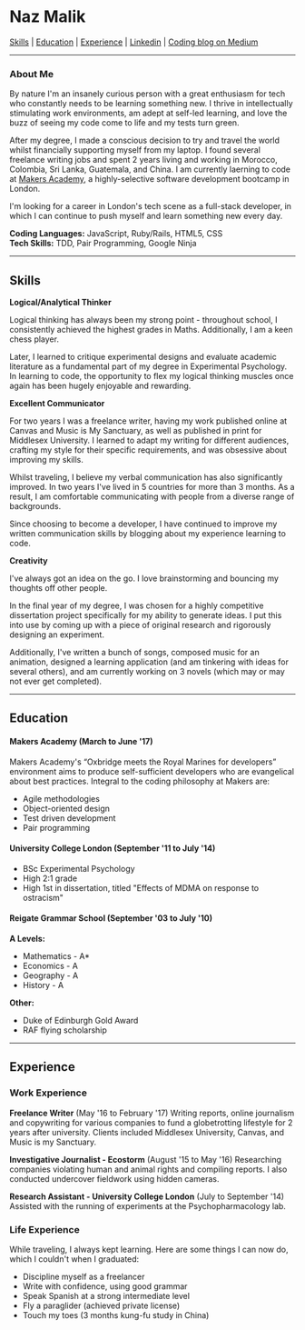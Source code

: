 # Naz Malik

[Skills](#skills) | [Education](#education) | [Experience](#experience) | [Linkedin](https://www.linkedin.com/in/naz-malik-72401199/) | [Coding blog on Medium](http://www.medium.com/@nazwhale)
***

### About Me

By nature I'm an insanely curious person with a great enthusiasm for tech who constantly needs to be learning something new. I thrive in intellectually stimulating work environments, am adept at self-led learning, and love the buzz of seeing my code come to life and my tests turn green.

After my degree, I made a conscious decision to try and travel the world whilst financially supporting myself from my laptop. I found several freelance writing jobs and spent 2 years living and working in Morocco, Colombia, Sri Lanka, Guatemala, and China. I am currently laerning to code at [Makers Academy](http://www.makersacademy.com/), a highly-selective software development bootcamp in London.

I'm looking for a career in London's tech scene as a full-stack developer, in which I can continue to push myself and learn something new every day. 

**Coding Languages:** JavaScript, Ruby/Rails, HTML5, CSS  
**Tech Skills:** TDD, Pair Programming, Google Ninja

***

## <a name="skills">Skills</a>

**Logical/Analytical Thinker**

Logical thinking has always been my strong point - throughout school, I consistently achieved the highest grades in Maths. Additionally, I am a keen chess player.

Later, I learned to critique experimental designs and evaluate academic literature as a fundamental part of my degree in Experimental Psychology. In learning to code, the opportunity to flex my logical thinking muscles once again has been hugely enjoyable and rewarding.

**Excellent Communicator**

For two years I was a freelance writer, having my work published online at Canvas and Music is My Sanctuary, as well as published in print for Middlesex University. I learned to adapt my writing for different audiences, crafting my style for their specific requirements, and was obsessive about improving my skills.

Whilst traveling, I believe my verbal communication has also significantly improved. In two years I've lived in 5 countries for more than 3 months. As a result, I am comfortable communicating with people from a diverse range of backgrounds.

Since choosing to become a developer, I have continued to improve my written communication skills by blogging about my experience learning to code.

**Creativity**

I've always got an idea on the go. I love brainstorming and bouncing my thoughts off other people.

In the final year of my degree, I was chosen for a highly competitive dissertation project specifically for my ability to generate ideas. I put this into use by coming up with a piece of original research and rigorously designing an experiment.

Additionally, I've written a bunch of songs, composed music for an animation, designed a learning application (and am tinkering with ideas for several others), and am currently working on 3 novels (which may or may not ever get completed).

***

## <a name="education">Education</a>

#### Makers Academy (March to June '17)

Makers Academy's “Oxbridge meets the Royal Marines for developers” environment aims to produce self-sufficient developers who are evangelical about best practices. Integral to the coding philosophy at Makers are:

- Agile methodologies
- Object-oriented design
- Test driven development
- Pair programming

#### University College London (September '11 to July '14)

- BSc Experimental Psychology
- High 2:1 grade
- High 1st in dissertation, titled "Effects of MDMA on response to ostracism"

#### Reigate Grammar School (September '03 to July '10)

**A Levels:**

- Mathematics - A*
- Economics - A
- Geography - A
- History - A

**Other:**

- Duke of Edinburgh Gold Award
- RAF flying scholarship

***

## <a name="experience">Experience</a>

### Work Experience

**Freelance Writer** (May '16 to February '17)
Writing reports, online journalism and copywriting for various companies to fund a globetrotting lifestyle for 2 years after university. Clients included Middlesex University, Canvas, and Music is my Sanctuary.

**Investigative Journalist - Ecostorm** (August '15 to May '16)
Researching companies violating human and animal rights and compiling reports. I also conducted undercover fieldwork using hidden cameras.

**Research Assistant - University College London** (July to September '14)
Assisted with the running of experiments at the Psychopharmacology lab.

### Life Experience

While traveling, I always kept learning.
Here are some things I can now do, which I couldn't when I graduated:

- Discipline myself as a freelancer
- Write with confidence, using good grammar
- Speak Spanish at a strong intermediate level
- Fly a paraglider (achieved private license)
- Touch my toes (3 months kung-fu study in China)
